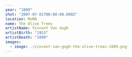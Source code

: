 ```yaml
---
year: "1889"
shot: "2007-07-01T00:00:00.000Z"
location: MoMA
name: The Olive Trees
artistName: Vincent Van Gogh
artistBirth: "1953"
artistDeath: "1890"
images:
  - image: ./vincent-van-gogh-the-olive-trees-1889.png
---
```

